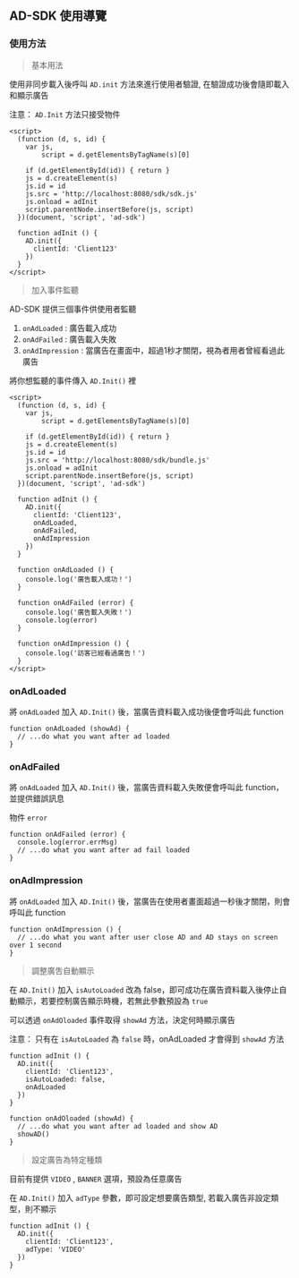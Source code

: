 ## AD-SDK 使用導覽

### 使用方法

> 基本用法

使用非同步載入後呼叫 `AD.init` 方法來進行使用者驗證, 在驗證成功後會隨即載入和顯示廣告

注意： `AD.Init` 方法只接受物件

    <script> 
      (function (d, s, id) {
        var js, 
            script = d.getElementsByTagName(s)[0]
    
        if (d.getElementById(id)) { return }
        js = d.createElement(s)
        js.id = id
        js.src = 'http://localhost:8080/sdk/sdk.js'
        js.onload = adInit
        script.parentNode.insertBefore(js, script)
      })(document, 'script', 'ad-sdk')
    
      function adInit () {
        AD.init({
          clientId: 'Client123'
        })
      }
    </script>

> 加入事件監聽

AD-SDK 提供三個事件供使用者監聽

1. `onAdLoaded` : 廣告載入成功 
2. `onAdFailed` : 廣告載入失敗
3. `onAdImpression` : 當廣告在畫面中，超過1秒才關閉，視為者用者曾經看過此廣告

將你想監聽的事件傳入 `AD.Init()` 裡

    <script> 
      (function (d, s, id) {
        var js, 
            script = d.getElementsByTagName(s)[0]
    
        if (d.getElementById(id)) { return }
        js = d.createElement(s)
        js.id = id
        js.src = 'http://localhost:8080/sdk/bundle.js'
        js.onload = adInit
        script.parentNode.insertBefore(js, script)
      })(document, 'script', 'ad-sdk')
    
      function adInit () {
        AD.init({
          clientId: 'Client123',
          onAdLoaded,
          onAdFailed,
          onAdImpression
        })
      }
    
      function onAdLoaded () {
        console.log('廣告載入成功！')
      }
    
      function onAdFailed (error) {
        console.log('廣告載入失敗！')
        console.log(error)
      }
    
      function onAdImpression () {
        console.log('訪客已經看過廣告！')
      }
    </script>

### onAdLoaded

將 `onAdLoaded` 加入 `AD.Init()` 後，當廣告資料載入成功後便會呼叫此 function

    function onAdLoaded (showAd) {
      // ...do what you want after ad loaded 
    }

### onAdFailed

將 `onAdLoaded` 加入 `AD.Init()` 後，當廣告資料載入失敗便會呼叫此 function，並提供錯誤訊息

物件 `error`

    function onAdFailed (error) {
      console.log(error.errMsg)
      // ...do what you want after ad fail loaded
    }

### onAdImpression

將 `onAdLoaded` 加入 `AD.Init()` 後，當廣告在使用者畫面超過一秒後才關閉，則會呼叫此 function

    function onAdImpression () {
      // ...do what you want after user close AD and AD stays on screen over 1 second
    }

> 調整廣吿自動顯示

在 `AD.Init()`  加入 `isAutoLoaded` 改為 false，即可成功在廣告資料載入後停止自動顯示，若要控制廣告顯示時機，若無此參數預設為 `true`

可以透過 `onAdOloaded` 事件取得 `showAd` 方法，決定何時顯示廣告

注意： 只有在 `isAutoLoaded` 為 `false` 時，onAdLoaded 才會得到 `showAd` 方法

    function adInit () {
      AD.init({
        clientId: 'Client123',
        isAutoLoaded: false,
        onAdLoaded
      })
    }
    
    function onAdOloaded (showAd) {
      // ...do what you want after ad loaded and show AD
      showAD()
    }

> 設定廣告為特定種類

目前有提供 `VIDEO` , `BANNER` 選項，預設為任意廣告

在 `AD.Init()`  加入 `adType` 參數，即可設定想要廣告類型, 若載入廣告非設定類型，則不顯示

    function adInit () {
      AD.init({
        clientId: 'Client123',
        adType: 'VIDEO'
      })
    }
